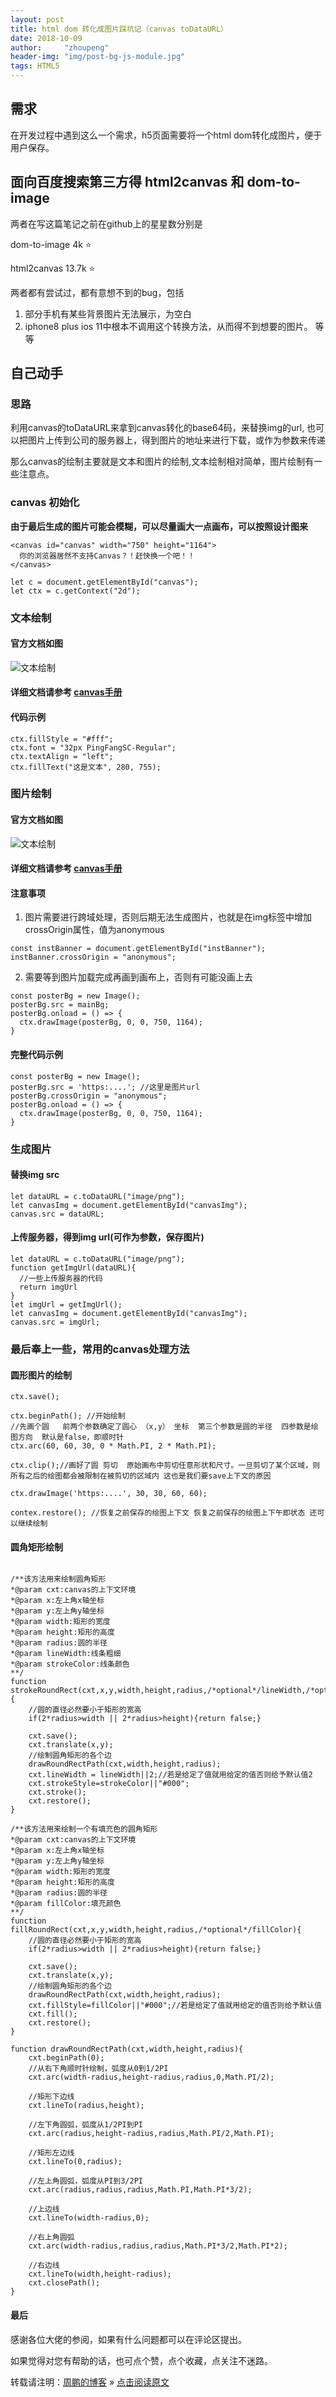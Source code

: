 ```yaml
---
layout: post
title: html dom 转化成图片踩坑记（canvas toDataURL）
date: 2018-10-09
author:     "zhoupeng"
header-img: "img/post-bg-js-module.jpg"
tags: HTML5  
---
```


## 需求

在开发过程中遇到这么一个需求，h5页面需要将一个html dom转化成图片，便于用户保存。

## 面向百度搜索第三方得 html2canvas 和 dom-to-image

两者在写这篇笔记之前在github上的星星数分别是

dom-to-image  4k ⭐️

html2canvas 13.7k ⭐️

两者都有尝试过，都有意想不到的bug，包括
1. 部分手机有某些背景图片无法展示，为空白
2. iphone8 plus ios 11中根本不调用这个转换方法，从而得不到想要的图片。
等等

## 自己动手
### 思路
利用canvas的toDataURL来拿到canvas转化的base64码，来替换img的url, 也可以把图片上传到公司的服务器上，得到图片的地址来进行下载，或作为参数来传递

那么canvas的绘制主要就是文本和图片的绘制,文本绘制相对简单，图片绘制有一些注意点。

### canvas 初始化

**由于最后生成的图片可能会模糊，可以尽量画大一点画布，可以按照设计图来**

```
<canvas id="canvas" width="750" height="1164">
  你的浏览器居然不支持Canvas？！赶快换一个吧！！
</canvas>
```

```
let c = document.getElementById("canvas");
let ctx = c.getContext("2d");
```

### 文本绘制

#### 官方文档如图

![文本绘制](/my-blog/img/posts/canvas_toDataURL/1.png)

#### 详细文档请参考 [canvas手册](http://www.w3school.com.cn/tags/html_ref_canvas.asp)

#### 代码示例
```
ctx.fillStyle = "#fff";
ctx.font = "32px PingFangSC-Regular";
ctx.textAlign = "left";
ctx.fillText("这是文本", 280, 755);
```

### 图片绘制

#### 官方文档如图

![文本绘制](/my-blog/img/posts/canvas_toDataURL/2.png)

#### 详细文档请参考 [canvas手册](http://www.w3school.com.cn/tags/html_ref_canvas.asp)

#### 注意事项
1. 图片需要进行跨域处理，否则后期无法生成图片，也就是在img标签中增加crossOrigin属性，值为anonymous

```
const instBanner = document.getElementById("instBanner");
instBanner.crossOrigin = "anonymous";
```
2. 需要等到图片加载完成再画到画布上，否则有可能没画上去

```
const posterBg = new Image();
posterBg.src = mainBg;
posterBg.onload = () => {
  ctx.drawImage(posterBg, 0, 0, 750, 1164);
}
```

#### 完整代码示例
```
const posterBg = new Image();
posterBg.src = 'https:....'; //这里是图片url
posterBg.crossOrigin = "anonymous";
posterBg.onload = () => {
  ctx.drawImage(posterBg, 0, 0, 750, 1164);
}
```

### 生成图片

#### 替换img src 
```
let dataURL = c.toDataURL("image/png");
let canvasImg = document.getElementById("canvasImg");
canvas.src = dataURL;
```

#### 上传服务器，得到img url(可作为参数，保存图片)
```
let dataURL = c.toDataURL("image/png");
function getImgUrl(dataURL){
  //一些上传服务器的代码
  return imgUrl
}
let imgUrl = getImgUrl();
let canvasImg = document.getElementById("canvasImg");
canvas.src = imgUrl;
```

### 最后奉上一些，常用的canvas处理方法

#### 圆形图片的绘制
```
ctx.save();

ctx.beginPath(); //开始绘制
//先画个圆   前两个参数确定了圆心 （x,y） 坐标  第三个参数是圆的半径  四参数是绘图方向  默认是false，即顺时针
ctx.arc(60, 60, 30, 0 * Math.PI, 2 * Math.PI);

ctx.clip();//画好了圆 剪切  原始画布中剪切任意形状和尺寸。一旦剪切了某个区域，则所有之后的绘图都会被限制在被剪切的区域内 这也是我们要save上下文的原因

ctx.drawImage('https:....', 30, 30, 60, 60);

contex.restore(); //恢复之前保存的绘图上下文 恢复之前保存的绘图上下午即状态 还可以继续绘制
```

#### 圆角矩形绘制

```

/**该方法用来绘制圆角矩形 
*@param cxt:canvas的上下文环境 
*@param x:左上角x轴坐标 
*@param y:左上角y轴坐标 
*@param width:矩形的宽度 
*@param height:矩形的高度 
*@param radius:圆的半径 
*@param lineWidth:线条粗细 
*@param strokeColor:线条颜色 
**/  
function strokeRoundRect(cxt,x,y,width,height,radius,/*optional*/lineWidth,/*optional*/strokeColor){  
    //圆的直径必然要小于矩形的宽高          
    if(2*radius>width || 2*radius>height){return false;}  
      
    cxt.save();  
    cxt.translate(x,y);  
    //绘制圆角矩形的各个边  
    drawRoundRectPath(cxt,width,height,radius);  
    cxt.lineWidth = lineWidth||2;//若是给定了值就用给定的值否则给予默认值2  
    cxt.strokeStyle=strokeColor||"#000";  
    cxt.stroke();  
    cxt.restore();  
}  

/**该方法用来绘制一个有填充色的圆角矩形 
*@param cxt:canvas的上下文环境 
*@param x:左上角x轴坐标 
*@param y:左上角y轴坐标 
*@param width:矩形的宽度 
*@param height:矩形的高度 
*@param radius:圆的半径 
*@param fillColor:填充颜色 
**/
function fillRoundRect(cxt,x,y,width,height,radius,/*optional*/fillColor){  
    //圆的直径必然要小于矩形的宽高          
    if(2*radius>width || 2*radius>height){return false;}  
      
    cxt.save();  
    cxt.translate(x,y);  
    //绘制圆角矩形的各个边  
    drawRoundRectPath(cxt,width,height,radius);  
    cxt.fillStyle=fillColor||"#000";//若是给定了值就用给定的值否则给予默认值  
    cxt.fill();  
    cxt.restore();  
}  

function drawRoundRectPath(cxt,width,height,radius){  
    cxt.beginPath(0);  
    //从右下角顺时针绘制，弧度从0到1/2PI  
    cxt.arc(width-radius,height-radius,radius,0,Math.PI/2);  
  
    //矩形下边线  
    cxt.lineTo(radius,height);  
  
    //左下角圆弧，弧度从1/2PI到PI  
    cxt.arc(radius,height-radius,radius,Math.PI/2,Math.PI);  
  
    //矩形左边线  
    cxt.lineTo(0,radius);  
  
    //左上角圆弧，弧度从PI到3/2PI  
    cxt.arc(radius,radius,radius,Math.PI,Math.PI*3/2);  
  
    //上边线  
    cxt.lineTo(width-radius,0);  
  
    //右上角圆弧  
    cxt.arc(width-radius,radius,radius,Math.PI*3/2,Math.PI*2);  
  
    //右边线  
    cxt.lineTo(width,height-radius);  
    cxt.closePath();  
}  
```

#### 最后
感谢各位大佬的参阅，如果有什么问题都可以在评论区提出。

如果觉得对您有帮助的话，也可点个赞，点个收藏，点关注不迷路。

转载请注明：[周鹏的博客](https://ttypzhoupeng.github.io/my-blog) » [点击阅读原文](https://ttypzhoupeng.github.io/my-blog/2018/10/09/canvas_toDataURL/)